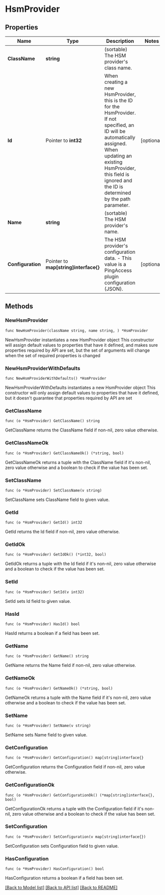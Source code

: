 # HsmProvider

## Properties

Name | Type | Description | Notes
------------ | ------------- | ------------- | -------------
**ClassName** | **string** | (sortable) The HSM provider&#39;s class name. | 
**Id** | Pointer to **int32** | When creating a new HsmProvider, this is the ID for the HsmProvider. If not specified, an ID will be automatically assigned. When updating an existing HsmProvider, this field is ignored and the ID is determined by the path parameter. | [optional] 
**Name** | **string** | (sortable) The HSM provider&#39;s name. | 
**Configuration** | Pointer to **map[string]interface{}** | The HSM provider&#39;s configuration data. - This value is a PingAccess plugin configuration (JSON). | [optional] 

## Methods

### NewHsmProvider

`func NewHsmProvider(className string, name string, ) *HsmProvider`

NewHsmProvider instantiates a new HsmProvider object
This constructor will assign default values to properties that have it defined,
and makes sure properties required by API are set, but the set of arguments
will change when the set of required properties is changed

### NewHsmProviderWithDefaults

`func NewHsmProviderWithDefaults() *HsmProvider`

NewHsmProviderWithDefaults instantiates a new HsmProvider object
This constructor will only assign default values to properties that have it defined,
but it doesn't guarantee that properties required by API are set

### GetClassName

`func (o *HsmProvider) GetClassName() string`

GetClassName returns the ClassName field if non-nil, zero value otherwise.

### GetClassNameOk

`func (o *HsmProvider) GetClassNameOk() (*string, bool)`

GetClassNameOk returns a tuple with the ClassName field if it's non-nil, zero value otherwise
and a boolean to check if the value has been set.

### SetClassName

`func (o *HsmProvider) SetClassName(v string)`

SetClassName sets ClassName field to given value.


### GetId

`func (o *HsmProvider) GetId() int32`

GetId returns the Id field if non-nil, zero value otherwise.

### GetIdOk

`func (o *HsmProvider) GetIdOk() (*int32, bool)`

GetIdOk returns a tuple with the Id field if it's non-nil, zero value otherwise
and a boolean to check if the value has been set.

### SetId

`func (o *HsmProvider) SetId(v int32)`

SetId sets Id field to given value.

### HasId

`func (o *HsmProvider) HasId() bool`

HasId returns a boolean if a field has been set.

### GetName

`func (o *HsmProvider) GetName() string`

GetName returns the Name field if non-nil, zero value otherwise.

### GetNameOk

`func (o *HsmProvider) GetNameOk() (*string, bool)`

GetNameOk returns a tuple with the Name field if it's non-nil, zero value otherwise
and a boolean to check if the value has been set.

### SetName

`func (o *HsmProvider) SetName(v string)`

SetName sets Name field to given value.


### GetConfiguration

`func (o *HsmProvider) GetConfiguration() map[string]interface{}`

GetConfiguration returns the Configuration field if non-nil, zero value otherwise.

### GetConfigurationOk

`func (o *HsmProvider) GetConfigurationOk() (*map[string]interface{}, bool)`

GetConfigurationOk returns a tuple with the Configuration field if it's non-nil, zero value otherwise
and a boolean to check if the value has been set.

### SetConfiguration

`func (o *HsmProvider) SetConfiguration(v map[string]interface{})`

SetConfiguration sets Configuration field to given value.

### HasConfiguration

`func (o *HsmProvider) HasConfiguration() bool`

HasConfiguration returns a boolean if a field has been set.


[[Back to Model list]](../README.md#documentation-for-models) [[Back to API list]](../README.md#documentation-for-api-endpoints) [[Back to README]](../README.md)


